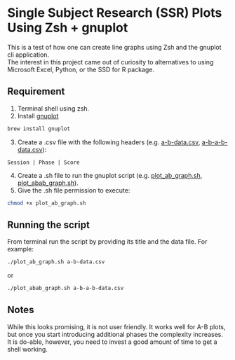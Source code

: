 # Single Subject Research (SSR) Plots Using Zsh + gnuplot
This is a test of how one can create line graphs using Zsh and the gnuplot cli application.<br>The interest in this project came out of curiosity to alternatives to using Microsoft Excel, Python, or the SSD for R package.
## Requirement
1. Terminal shell using zsh.
2. Install [gnuplot](http://www.gnuplot.info/)
```zsh
brew install gnuplot
```
3. Create a .csv file with the following headers (e.g. [a-b-data.csv](https://github.com/AlvaroGomezMartinez/ssr-test/blob/main/a-b-data.csv), [a-b-a-b-data.csv](https://github.com/AlvaroGomezMartinez/ssr-test/blob/main/a-b-a-b-data.csv)):
```csv
Session | Phase | Score
```
4. Create a .sh file to run the gnuplot script (e.g. [plot_ab_graph.sh](https://github.com/AlvaroGomezMartinez/ssr-test/blob/main/plot_ab_graph.sh), [plot_abab_graph.sh](https://github.com/AlvaroGomezMartinez/ssr-test/blob/main/plot_abab_graph.sh)).
5. Give the .sh file permission to execute:
```zsh
chmod +x plot_ab_graph.sh
```
## Running the script
From terminal run the script by providing its title and the data file. For example:
```zsh
./plot_ab_graph.sh a-b-data.csv
```
or
```zsh
./plot_abab_graph.sh a-b-a-b-data.csv
```
## Notes
While this looks promising, it is not user friendly. It works well for A-B plots, but once you start introducing additional phases the complexity increases. It is do-able, however, you need to invest a good amount of time to get a shell working.